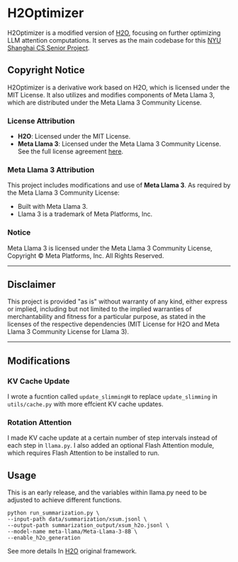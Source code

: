 # H2Optimizer

H2Optimizer is a modified version of [H2O](https://github.com/meta-llama/llama-recipes/tree/main/recipes/experimental/long_context/H2O), focusing on further optimizing LLM attention computations. It serves as the main codebase for this [NYU Shanghai CS Senior Project](https://drive.google.com/file/d/10qK5nrqpIJlVvzUl2J7gUW63xhfluDzf/view?usp=sharing).

## Copyright Notice

H2Optimizer is a derivative work based on H2O, which is licensed under the MIT License. It also utilizes and modifies components of Meta Llama 3, which are distributed under the Meta Llama 3 Community License. 

### License Attribution

- **H2O**: Licensed under the MIT License.
- **Meta Llama 3**: Licensed under the Meta Llama 3 Community License. See the full license agreement [here](https://github.com/meta-llama/llama-models/blob/main/models/llama3/LICENSE).

### Meta Llama 3 Attribution

This project includes modifications and use of **Meta Llama 3**. As required by the Meta Llama 3 Community License:
- Built with Meta Llama 3.
- Llama 3 is a trademark of Meta Platforms, Inc.

### Notice

Meta Llama 3 is licensed under the Meta Llama 3 Community License, Copyright © Meta Platforms, Inc. All Rights Reserved.

---

## Disclaimer

This project is provided "as is" without warranty of any kind, either express or implied, including but not limited to the implied warranties of merchantability and fitness for a particular purpose, as stated in the licenses of the respective dependencies (MIT License for H2O and Meta Llama 3 Community License for Llama 3).

---
## Modifications

### KV Cache Update

I wrote a fucntion called `update_slimmingH` to replace `update_slimming` in `utils/cache.py` with more effcient KV cache updates.

### Rotation Attention
I made KV cache update at a certain number of step intervals instead of each step in `llama.py`. I also added an optional Flash Attention module, which requires Flash Attention to be installed to run.

## Usage
This is an early release, and the variables within llama.py need to be adjusted to achieve different functions.
```
python run_summarization.py \
--input-path data/summarization/xsum.jsonl \
--output-path summarization_output/xsum_h2o.jsonl \
--model-name meta-llama/Meta-Llama-3-8B \
--enable_h2o_generation
```
See more details In [H2O](https://github.com/meta-llama/llama-recipes/tree/main/recipes/experimental/long_context/H2O) original framework.
